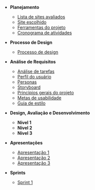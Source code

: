 - **Planejamento**
  - [Lista de sites avaliados](docs/planejamento/lista_sites.md)
  - [Site escolhido](docs/planejamento/site.md)
  - [Ferramentas do projeto](docs/planejamento/ferramentas.md)
  - [Cronograma de atividades](docs/planejamento/cronograma.md)

- **Processo de Design**
  - [Processo de design](docs/processo_design/processo_design.md)
  
- **Análise de Requisitos**
  - [Análise de tarefas](docs/analise_requisitos/contexto_uso/analise_tarefas.md)
  - [Perfil do usuário](docs/analise_requisitos/contexto_uso/perfil_usuario.md)
  - [Personas](docs/analise_requisitos/contexto_uso/personas.md)
  - [Storyboard](docs/analise_requisitos/contexto_uso/storyboard.md)
  - [Princípios gerais do projeto](docs/analise_requisitos/principios_projeto.md)
  - [Metas de usabilidade](docs/analise_requisitos/metas_usabilidade.md)
  - [Guia de estilo](docs/analise_requisitos/guia_estilo.md)

- **Design, Avaliação e Desenvolvimento**
  - **Nível 1**
  - **Nível 2**
  - **Nível 3**

- **Apresentações**
  - [Apresentação 1](docs/apresentacoes/apresentacao1.md)
  - [Apresentação 2](docs/apresentacoes/apresentacao2.md)
  - [Apresentação 3](docs/apresentacoes/apresentacao3.md)

- **Sprints**
  - [Sprint 1](docs/sprint/healtcheck.md)
